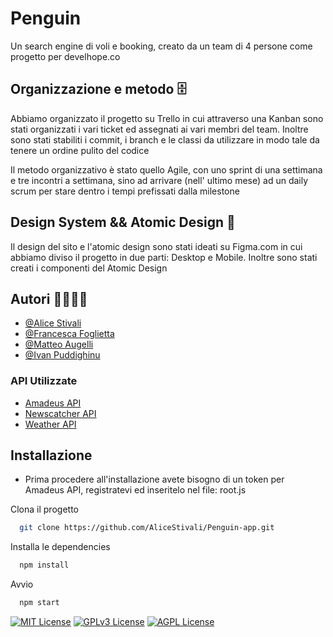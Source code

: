 
# Penguin 

Un search engine di voli e booking, creato da un team di 4 persone come progetto 
per develhope.co

##  Organizzazione e metodo 🗄️

Abbiamo organizzato il progetto su Trello in cui attraverso una Kanban sono stati 
organizzati i vari ticket ed assegnati ai vari membri del team.
Inoltre sono stati stabiliti i commit, i branch e le classi da utilizzare in modo tale 
da tenere un ordine pulito del codice

Il metodo organizzativo è stato quello Agile, con uno sprint di una settimana 
e tre incontri a settimana, sino ad arrivare (nell' ultimo mese) ad un daily scrum
per stare dentro i tempi prefissati dalla milestone


##  Design System && Atomic Design 🎨

Il design del sito e l'atomic design sono stati ideati su Figma.com in cui abbiamo 
diviso il progetto in due parti: Desktop e Mobile. 
Inoltre sono stati creati i componenti del Atomic Design 


## Autori 👩‍💻👨‍💻

- [@Alice Stivali](https://github.com/AliceStivali)
- [@Francesca Foglietta](https://github.com/frances8713)
- [@Matteo Augelli](https://github.com/MAugelli)
- [@Ivan Puddighinu](https://github.com/ovua)

 ### API Utilizzate

- [Amadeus API](https://developers.amadeus.com/)
- [Newscatcher API](https://newscatcherapi.com/)
- [Weather API](https://openweathermap.org/api)


## Installazione



- Prima procedere all'installazione avete bisogno di un token per Amadeus API, registratevi ed inseritelo nel file: root.js



Clona il progetto

```bash
  git clone https://github.com/AliceStivali/Penguin-app.git
```

Installa le dependencies

```bash
  npm install 
```

Avvio

```bash
  npm start
```



[![MIT License](https://img.shields.io/badge/License-MIT-green.svg)](https://choosealicense.com/licenses/mit/)
[![GPLv3 License](https://img.shields.io/badge/License-GPL%20v3-yellow.svg)](https://opensource.org/licenses/)
[![AGPL License](https://img.shields.io/badge/license-AGPL-blue.svg)](http://www.gnu.org/licenses/agpl-3.0)

